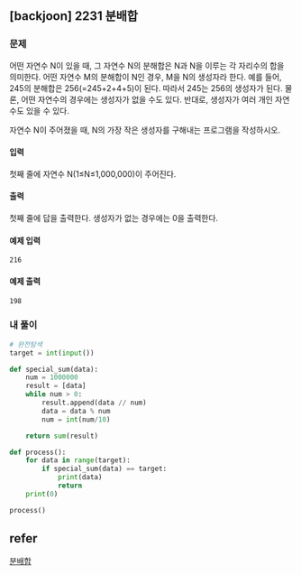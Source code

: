 ## [backjoon] 2231 분배합

### 문제

어떤 자연수 N이 있을 때, 그 자연수 N의 분해합은 N과 N을 이루는 각 자리수의 합을 의미한다. 어떤 자연수 M의 분해합이 N인 경우, M을 N의 생성자라 한다. 예를 들어, 245의 분해합은 256(=245+2+4+5)이 된다. 따라서 245는 256의 생성자가 된다. 물론, 어떤 자연수의 경우에는 생성자가 없을 수도 있다. 반대로, 생성자가 여러 개인 자연수도 있을 수 있다.

자연수 N이 주어졌을 때, N의 가장 작은 생성자를 구해내는 프로그램을 작성하시오.

#### 입력

첫째 줄에 자연수 N(1≤N≤1,000,000)이 주어진다.

#### 출력

첫째 줄에 답을 출력한다. 생성자가 없는 경우에는 0을 출력한다.

#### 예제 입력 

```
216
```

#### 예제 출력 

```
198
```

### 내 풀이

```python
# 완전탐색
target = int(input())

def special_sum(data):
    num = 1000000
    result = [data]
    while num > 0:
        result.append(data // num)
        data = data % num
        num = int(num/10)

    return sum(result)

def process():
    for data in range(target):
        if special_sum(data) == target:
            print(data)
            return
    print(0)

process()

```

## refer

[분배합](https://www.acmicpc.net/problem/2231)


